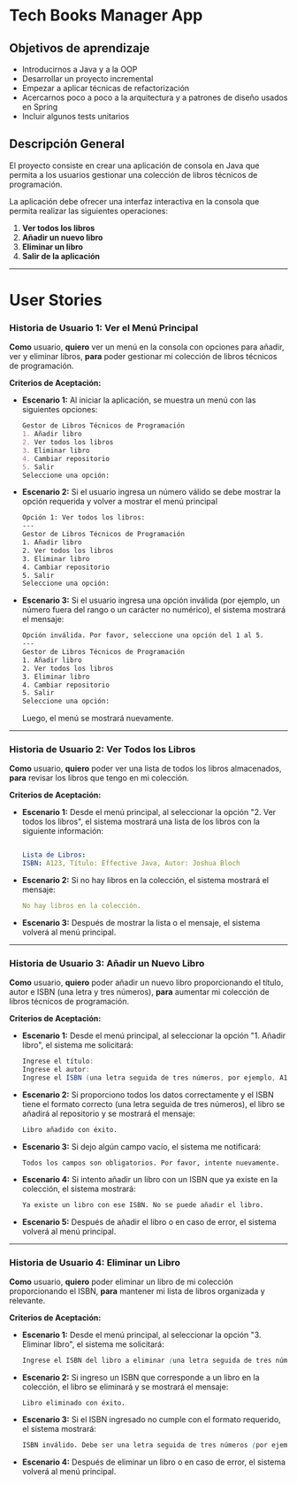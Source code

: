 # Tech Books Manager App

## Objetivos de aprendizaje

- Introducirnos a Java y a la OOP
- Desarrollar un proyecto incremental
- Empezar a aplicar técnicas de refactorización
- Acercarnos poco a poco a la arquitectura y a patrones de diseño usados en Spring
- Incluir algunos tests unitarios

## **Descripción General**

El proyecto consiste en crear una aplicación de consola en Java que permita a los usuarios gestionar una colección de libros técnicos de programación.

La aplicación debe ofrecer una interfaz interactiva en la consola que permita realizar las siguientes operaciones:

1. **Ver todos los libros**
2. **Añadir un nuevo libro**
3. **Eliminar un libro**
4. **Salir de la aplicación**

---

# User Stories

### **Historia de Usuario 1: Ver el Menú Principal**

**Como** usuario, **quiero** ver un menú en la consola con opciones para añadir, ver y eliminar libros, **para** poder gestionar mi colección de libros técnicos de programación.

**Criterios de Aceptación:**

- **Escenario 1:** Al iniciar la aplicación, se muestra un menú con las siguientes opciones:

    ```markdown
    Gestor de Libros Técnicos de Programación
    1. Añadir libro
    2. Ver todos los libros
    3. Eliminar libro
    4. Cambiar repositorio
    5. Salir
    Seleccione una opción:
    ```

- **Escenario 2:** Si el usuario ingresa un número válido se debe mostrar la opción requerida y volver a mostrar el menú principal

    ```bash
    Opción 1: Ver todos los libros:
    ---
    Gestor de Libros Técnicos de Programación
    1. Añadir libro
    2. Ver todos los libros
    3. Eliminar libro
    4. Cambiar repositorio
    5. Salir
    Seleccione una opción:
    ```

- **Escenario 3:** Si el usuario ingresa una opción inválida (por ejemplo, un número fuera del rango o un carácter no numérico), el sistema mostrará el mensaje:

    ```bash
    Opción inválida. Por favor, seleccione una opción del 1 al 5.
    ---
    Gestor de Libros Técnicos de Programación
    1. Añadir libro
    2. Ver todos los libros
    3. Eliminar libro
    4. Cambiar repositorio
    5. Salir
    Seleccione una opción:
    ```

  Luego, el menú se mostrará nuevamente.


---

### **Historia de Usuario 2: Ver Todos los Libros**

**Como** usuario, **quiero** poder ver una lista de todos los libros almacenados, **para** revisar los libros que tengo en mi colección.

**Criterios de Aceptación:**

- **Escenario 1:** Desde el menú principal, al seleccionar la opción "2. Ver todos los libros", el sistema mostrará una lista de los libros con la siguiente información:

    ```yaml
    
    Lista de Libros:
    ISBN: A123, Título: Effective Java, Autor: Joshua Bloch
    ```

- **Escenario 2:** Si no hay libros en la colección, el sistema mostrará el mensaje:

    ```yaml
    No hay libros en la colección.
    ```

- **Escenario 3:** Después de mostrar la lista o el mensaje, el sistema volverá al menú principal.

---

### **Historia de Usuario 3: Añadir un Nuevo Libro**

**Como** usuario, **quiero** poder añadir un nuevo libro proporcionando el título, autor e ISBN (una letra y tres números), **para** aumentar mi colección de libros técnicos de programación.

**Criterios de Aceptación:**

- **Escenario 1:** Desde el menú principal, al seleccionar la opción "1. Añadir libro", el sistema me solicitará:

    ```java
    Ingrese el título:
    Ingrese el autor:
    Ingrese el ISBN (una letra seguida de tres números, por ejemplo, A123):
    ```

- **Escenario 2:** Si proporciono todos los datos correctamente y el ISBN tiene el formato correcto (una letra seguida de tres números), el libro se añadirá al repositorio y se mostrará el mensaje:

    ```css
    Libro añadido con éxito.
    ```

- **Escenario 3:** Si dejo algún campo vacío, el sistema me notificará:

    ```
    Todos los campos son obligatorios. Por favor, intente nuevamente.
    ```

- **Escenario 4:** Si intento añadir un libro con un ISBN que ya existe en la colección, el sistema mostrará:

    ```css
    Ya existe un libro con ese ISBN. No se puede añadir el libro.
    ```

- **Escenario 5:** Después de añadir el libro o en caso de error, el sistema volverá al menú principal.

---

### **Historia de Usuario 4: Eliminar un Libro**

**Como** usuario, **quiero** poder eliminar un libro de mi colección proporcionando el ISBN, **para** mantener mi lista de libros organizada y relevante.

**Criterios de Aceptación:**

- **Escenario 1:** Desde el menú principal, al seleccionar la opción "3. Eliminar libro", el sistema me solicitará:

    ```css
    Ingrese el ISBN del libro a eliminar (una letra seguida de tres números, por ejemplo, A123):
    ```

- **Escenario 2:** Si ingreso un ISBN que corresponde a un libro en la colección, el libro se eliminará y se mostrará el mensaje:

    ```
    Libro eliminado con éxito.
    ```

- **Escenario 3:** Si el ISBN ingresado no cumple con el formato requerido, el sistema mostrará:

    ```scss
    ISBN inválido. Debe ser una letra seguida de tres números (por ejemplo, A123).
    ```

- **Escenario 4:** Después de eliminar un libro o en caso de error, el sistema volverá al menú principal.